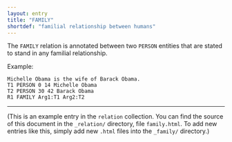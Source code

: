 ```yaml
---
layout: entry
title: "FAMILY"
shortdef: "familial relationship between humans"
---
```


The `FAMILY` relation is annotated between two `PERSON` entities that
are stated to stand in any familial relationship.

<!-- details -->

Example:

~~~ ann
Michelle Obama is the wife of Barack Obama.
T1 PERSON 0 14 Michelle Obama
T2 PERSON 30 42 Barack Obama
R1 FAMILY Arg1:T1 Arg2:T2
~~~

------------------------------------------------------------------------------

(This is an example entry in the `relation` collection. You can find
the source of this document in the `_relation/` directory, file
`family.html`. To add new entries like this, simply add new `.html` files
into the `_family/` directory.)
